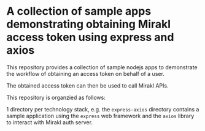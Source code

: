 # A collection of sample apps demonstrating obtaining Mirakl access token using express and axios

This repository provides a collection of sample nodejs apps to demonstrate the workflow of obtaining an access token on behalf of a user.

The obtained access token can then be used to call Mirakl APIs.

This repository is organzied as follows:

1 directory per technology stack, e.g. the `express-axios` directory contains a sample application using the `express` web framework and the `axios` library to interact with Mirakl auth server.

